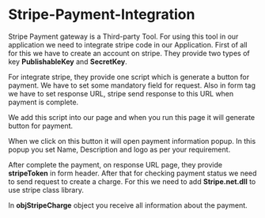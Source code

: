 # Stripe-Payment-Integration

Stripe Payment gateway is a Third-party Tool. For using this tool in our application we need to integrate stripe code in our Application. First of all for this we have to create an account on stripe. They provide two types of key <b>PublishableKey</b> and <b>SecretKey</b>. 

For integrate stripe, they provide one script which is generate a button for payment. We have to set some mandatory field for request. Also in form tag we have to set response URL, stripe send response to this URL when payment is complete.



We add this script into our page and when you run this page it will generate button for payment.

When we click on this button it will open payment information popup. In this popup you set Name, Description and logo as per your requirement.

After complete the payment, on response URL page, they provide <b>stripeToken</b> in form header.
After that for checking payment status we need to send request to create a charge. For this we need to add <b>Stripe.net.dll</b> to use stripe class library.


In <b>objStripeCharge</b> object you receive all information about the payment.

